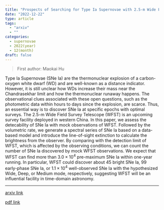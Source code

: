 ```yaml
---
title: "Prospects of Searching for Type Ia Supernovae with 2.5-m Wide Field Survey Telescope"
date: "2022-12-22"
type: article
tags:
  - "arxiv"
  - ""
categories:
  - supernovae
  - 2022(year)
  - 12(month)
draft: false
---
```


> First author: Maokai Hu

 Type Ia Supernovae (SNe Ia) are the thermonuclear explosion of a
carbon-oxygen white dwarf (WD) and are well-known as a distance indicator.
However, it is still unclear how WDs increase their mass near the Chandrasekhar
limit and how the thermonuclear runaway happens. The observational clues
associated with these open questions, such as the photometric data within hours
to days since the explosion, are scarce. Thus, an essential way is to discover
SNe Ia at specific epochs with optimal surveys. The 2.5-m Wide Field Survey
Telescope (WFST) is an upcoming survey facility deployed in western China. In
this paper, we assess the detecability of SNe Ia with mock observations of
WFST. Followed by the volumetric rate, we generate a spectral series of SNe Ia
based on a data-based model and introduce the line-of-sight extinction to
calculate the brightness from the observer. By comparing with the detection
limit of WFST, which is affected by the observing conditions, we can count the
number of SNe Ia discovered by mock WFST observations. We expect that WFST can
find more than $3.0\times10^{4}$ pre-maximum SNe Ia within one-year running. In
particular, WFST could discover about 45 bright SNe Ia, 99 early-phase SNe Ia,
or $1.1\times10^{4}$ well-observed SNe Ia with the hypothesized Wide, Deep, or
Medium mode, respectively, suggesting WFST will be an influential facility in
time-domain astronomy.

---
[arxiv link](http://arxiv.org/abs/2212.11535v1)

[pdf link](http://arxiv.org/pdf/2212.11535v1)